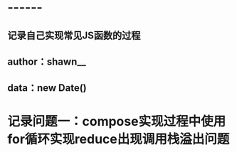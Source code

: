 # ------
## 记录自己实现常见JS函数的过程
## author：shawn__
## data：new Date()

# 记录问题一：compose实现过程中使用for循环实现reduce出现调用栈溢出问题